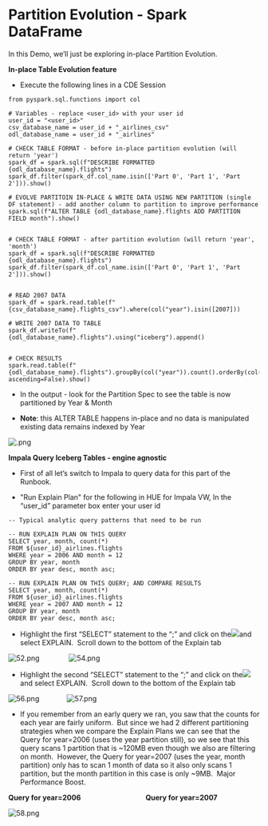 # Partition Evolution - Spark DataFrame

In this Demo, we’ll just be exploring in-place Partition Evolution.

**In-place Table Evolution feature**

- Execute the following lines in a CDE Session 

```
from pyspark.sql.functions import col

# Variables - replace <user_id> with your user id
user_id = "<user_id>"
csv_database_name = user_id + "_airlines_csv"
odl_database_name = user_id + "_airlines"

# CHECK TABLE FORMAT - before in-place partition evolution (will return 'year')
spark_df = spark.sql(f"DESCRIBE FORMATTED {odl_database_name}.flights")
spark_df.filter(spark_df.col_name.isin(['Part 0', 'Part 1', 'Part 2'])).show()

# EVOLVE PARTITOIN IN-PLACE & WRITE DATA USING NEW PARTITION (single DF statement) - add another column to partition to improve performance
spark.sql(f"ALTER TABLE {odl_database_name}.flights ADD PARTITION FIELD month").show()


# CHECK TABLE FORMAT - after partition evolution (will return 'year', 'month')
spark_df = spark.sql(f"DESCRIBE FORMATTED {odl_database_name}.flights")
spark_df.filter(spark_df.col_name.isin(['Part 0', 'Part 1', 'Part 2'])).show()


# READ 2007 DATA
spark_df = spark.read.table(f"{csv_database_name}.flights_csv").where(col("year").isin([2007]))

# WRITE 2007 DATA TO TABLE
spark_df.writeTo(f"{odl_database_name}.flights").using("iceberg").append()


# CHECK RESULTS
spark.read.table(f"{odl_database_name}.flights").groupBy(col("year")).count().orderBy(col("year"), ascending=False).show()

```

- In the output - look for the Partition Spec to see the table is now partitioned by Year & Month

- **Note**: this ALTER TABLE happens in-place and no data is manipulated existing data remains indexed by Year


![.png](../../images/.png)


**Impala Query Iceberg Tables - engine agnostic**

- First of all let’s switch to Impala to query data for this part of the Runbook.

- "Run Explain Plan" for the following in HUE for Impala VW, In the “user\_id” parameter box enter your user id

```
-- Typical analytic query patterns that need to be run

-- RUN EXPLAIN PLAN ON THIS QUERY
SELECT year, month, count(*) 
FROM ${user_id}_airlines.flights
WHERE year = 2006 AND month = 12
GROUP BY year, month
ORDER BY year desc, month asc;

-- RUN EXPLAIN PLAN ON THIS QUERY; AND COMPARE RESULTS
SELECT year, month, count(*) 
FROM ${user_id}_airlines.flights
WHERE year = 2007 AND month = 12
GROUP BY year, month
ORDER BY year desc, month asc;
```

- Highlight the first “SELECT” statement to the “;” and click on the![](../images/52.png)and select EXPLAIN.  Scroll down to the bottom of the Explain tab

![52.png](../../images/52.png)               ![54.png](../../images/54.png)

- Highlight the second “SELECT” statement to the “;” and click on the![](../../images/52.png)and select EXPLAIN.  Scroll down to the bottom of the Explain tab

![56.png](../../images/56.png)              ![57.png](../../images/57.png)

- If you remember from an early query we ran, you saw that the counts for each year are fairly uniform.  But since we had 2 different partitioning strategies when we compare the Explain Plans we can see that the Query for year=2006 (uses the year partition still), so we see that this query scans 1 partition that is \~120MB even though we also are filtering on month.  However, the Query for year=2007 (uses the year, month partition) only has to scan 1 month of data so it also only scans 1 partition, but the month partition in this case is only \~9MB.  Major Performance Boost.

**Query for year=2006**                                 **Query for year=2007**

![58.png](../../images/58.png)
